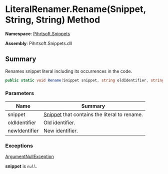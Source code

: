 # LiteralRenamer\.Rename\(Snippet, String, String\) Method

**Namespace**: [Pihrtsoft.Snippets](../../README.md)

**Assembly**: Pihrtsoft\.Snippets\.dll

## Summary

Renames snippet literal including its occurrences in the code\.

```csharp
public static void Rename(Snippet snippet, string oldIdentifier, string newIdentifier)
```

### Parameters

| Name | Summary |
| ---- | ------- |
| snippet | [Snippet](../../Snippet/README.md) that contains the literal to rename\. |
| oldIdentifier | Old identifier\. |
| newIdentifier | New identifier\. |

### Exceptions

[ArgumentNullException](https://docs.microsoft.com/en-us/dotnet/api/system.argumentnullexception)

**snippet** is `null`\.

